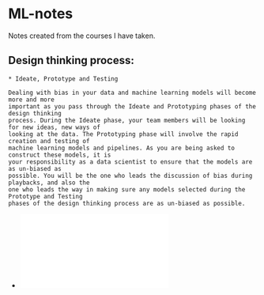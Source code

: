 # ML-notes
Notes created from the courses I have taken.

## Design thinking process:
	* Ideate, Prototype and Testing

	Dealing with bias in your data and machine learning models will become more and more
	important as you pass through the Ideate and Prototyping phases of the design thinking
	process. During the Ideate phase, your team members will be looking for new ideas, new ways of
	looking at the data. The Prototyping phase will involve the rapid creation and testing of
	machine learning models and pipelines. As you are being asked to construct these models, it is
	your responsibility as a data scientist to ensure that the models are as un-biased as
	possible. You will be the one who leads the discussion of bias during playbacks, and also the
	one who leads the way in making sure any models selected during the Prototype and Testing
	phases of the design thinking process are as un-biased as possible.



* ![Feature Selection](feature_extraction/README.md)
